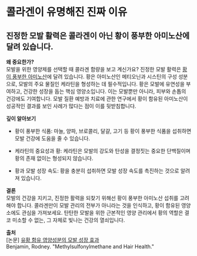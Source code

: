 # 콜라겐이 유명해진 진짜 이유  

## 진정한 모발 활력은 콜라겐이 아닌 황이 풍부한 아미노산에 달려 있습니다.  
  
**왜 중요한가?**  
모발을 위한 영양제를 선택할 때 콜라겐 함량을 보고 계신가요? 진정한 모발 활력은 [황이 풍부한 아미노산](/m04/m0406/m040601)에 달려 있습니다. 황은 아미노산인 메티오닌과 시스틴의 구성 성분으로, 모발의 주요 물질인 케라틴을 형성하는 데 필수적입니다. 황은 모발에 유연성을 부여하고, 건강한 성장을 돕는 핵심 영양소입니다. 이는 모발뿐만 아니라, 피부와 손톱의 건강에도 기여합니다. 모발 질환 예방과 치료에 관한 연구에서 황이 함유된 아미노산이 성공적인 결과를 보인 사례가 많다는 점이 이를 뒷받침합니다.  
  
**깊이 알아보기**  

- 황이 풍부한 식품: 마늘, 양파, 브로콜리, 달걀, 고기 등 황이 풍부한 식품을 섭취하면 모발 건강에 도움을 줄 수 있습니다.  

- 케라틴의 중요성과 황: 케라틴은 모발의 강도와 탄성을 결정짓는 중요한 단백질이며 황의 존재 없이는 형성되지 않습니다.  

- 황과 모발 성장 속도: 황을 충분히 섭취하면 모발 성장 속도를 촉진하는 것으로 알려져 있습니다.  
  
**결론**   
모발의 건강을 지키고, 진정한 활력을 되찾기 위해선 황이 풍부한 아미노산 섭취를 고려해야 합니다. 콜라겐만이 모발 관리의 전부가 아니라는 것을 인식하고, 황이 함유된 영양소에도 관심을 가져보세요. 탄탄한 모발을 위한 근본적인 영양 관리에서 황의 역할은 결코 미소할 수 없는, 그 자체로 빛나는 건강의 열쇠입니다.  
  
**출처**  
[논문] [유황 함유 영양성분의 모발 성장 효과](/m04/m0407/m040709)    
Benjamin, Rodney. "Methylsulfonylmethane and Hair Health."
<!--stackedit_data:
eyJoaXN0b3J5IjpbMjA3NjU0MTU2OCwtMTYyNTk1Mjg3M119
-->